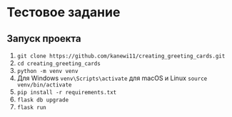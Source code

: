 # Тестовое задание

## Запуск проекта

1. `git clone https://github.com/kanewi11/creating_greeting_cards.git`
2. `cd creating_greeting_cards`
3. `python -m venv venv`
4. Для Windows `venv\Scripts\activate` для macOS и Linux
`source venv/bin/activate`
5. `pip install -r requirements.txt`
6. `flask db upgrade`
7. `flask run`